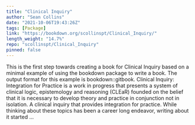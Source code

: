 ```yaml
---
title: "Clinical Inquiry"
author: "Sean Collins"
date: "2021-10-06T19:43:26Z"
tags: [Package]
link: "https://bookdown.org/scollinspt/Clinical_Inquiry/"
length_weight: "14.7%"
repo: "scollinspt/Clinical_Inquiry"
pinned: false
---
```


This is the first step towards creating a book for Clinical Inquiry based on a minimal example of using the bookdown package to write a book. The output format for this example is bookdown::gitbook. Clinical Inquiry: Integration for Practice is a work in progress that presents a system of clinical logic, epistemology and reasoning (CLEaR) founded on the belief that it is necessary to develop theory and practice in conjunction not in isolation. A clinical inquiry that provides integration for practice. While thinking about these topics has been a career long endeavor, writing about it started ...
